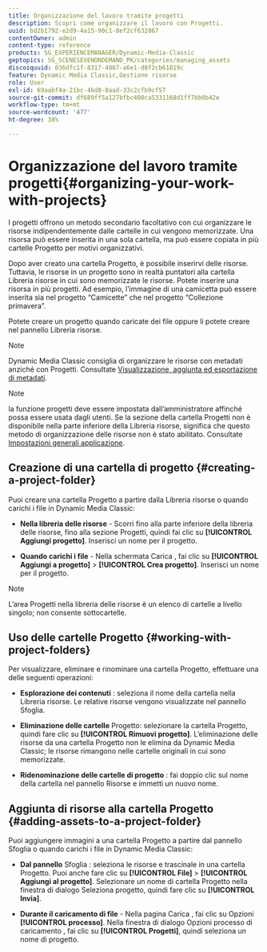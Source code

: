 ```yaml
---
title: Organizzazione del lavoro tramite progetti
description: Scopri come organizzare il lavoro con Progetti.
uuid: bd2b1792-e2d9-4a15-90c1-8ef2cf632867
contentOwner: admin
content-type: reference
products: SG_EXPERIENCEMANAGER/Dynamic-Media-Classic
geptopics: SG_SCENESEVENONDEMAND_PK/categories/managing_assets
discoiquuid: 036dfc1f-8317-4887-a6e1-d8f2cb61819c
feature: Dynamic Media Classic,Gestione risorse
role: User
exl-id: 69aabf4a-21bc-4bd8-8aad-33c2cfb9cf57
source-git-commit: df689ff5a127bfbc400ca5331168d1ff7bb0b42e
workflow-type: tm+mt
source-wordcount: '477'
ht-degree: 38%

---
```


# Organizzazione del lavoro tramite progetti{#organizing-your-work-with-projects}

I progetti offrono un metodo secondario facoltativo con cui organizzare le risorse indipendentemente dalle cartelle in cui vengono memorizzate. Una risorsa può essere inserita in una sola cartella, ma può essere copiata in più cartelle Progetto per motivi organizzativi.

Dopo aver creato una cartella Progetto, è possibile inserirvi delle risorse. Tuttavia, le risorse in un progetto sono in realtà puntatori alla cartella Libreria risorse in cui sono memorizzate le risorse. Potete inserire una risorsa in più progetti. Ad esempio, l’immagine di una camicetta può essere inserita sia nel progetto “Camicette” che nel progetto “Collezione primavera”.

Potete creare un progetto quando caricate dei file oppure li potete creare nel pannello Libreria risorse.

>[!NOTE]
>
>Dynamic Media Classic consiglia di organizzare le risorse con metadati anziché con Progetti. Consultate [Visualizzazione, aggiunta ed esportazione di metadati](viewing-adding-exporting-metadata.md).

>[!NOTE]
>
>la funzione progetti deve essere impostata dall’amministratore affinché possa essere usata dagli utenti. Se la sezione della cartella Progetti non è disponibile nella parte inferiore della Libreria risorse, significa che questo metodo di organizzazione delle risorse non è stato abilitato. Consultate [Impostazioni generali applicazione](application-setup.md#general-settings).

## Creazione di una cartella di progetto {#creating-a-project-folder}

Puoi creare una cartella Progetto a partire dalla Libreria risorse o quando carichi i file in Dynamic Media Classic:

* **Nella libreria delle risorse**  - Scorri fino alla parte inferiore della libreria delle risorse, fino alla sezione Progetti, quindi fai clic su  **[!UICONTROL Aggiungi progetto]**. Inserisci un nome per il progetto.

* **Quando carichi i file**  - Nella schermata Carica , fai clic su  **[!UICONTROL Aggiungi a progetto]**  >  **[!UICONTROL Crea progetto]**. Inserisci un nome per il progetto.

>[!NOTE]
>
>L’area Progetti nella libreria delle risorse è un elenco di cartelle a livello singolo; non consente sottocartelle.

## Uso delle cartelle Progetto {#working-with-project-folders}

Per visualizzare, eliminare e rinominare una cartella Progetto, effettuare una delle seguenti operazioni:

* **Esplorazione dei contenuti** : seleziona il nome della cartella nella Libreria risorse. Le relative risorse vengono visualizzate nel pannello Sfoglia.

* **Eliminazione delle cartelle**  Progetto: selezionare la cartella Progetto, quindi fare clic su  **[!UICONTROL Rimuovi progetto]**. L’eliminazione delle risorse da una cartella Progetto non le elimina da Dynamic Media Classic; le risorse rimangono nelle cartelle originali in cui sono memorizzate.

* **Ridenominazione delle cartelle di progetto** : fai doppio clic sul nome della cartella nel pannello Risorse e immetti un nuovo nome.

## Aggiunta di risorse alla cartella Progetto {#adding-assets-to-a-project-folder}

Puoi aggiungere immagini a una cartella Progetto a partire dal pannello Sfoglia o quando carichi i file in Dynamic Media Classic:

* **Dal pannello**  Sfoglia : seleziona le risorse e trascinale in una cartella Progetto. Puoi anche fare clic su **[!UICONTROL File]** > **[!UICONTROL Aggiungi al progetto]**. Selezionare un nome di cartella Progetto nella finestra di dialogo Seleziona progetto, quindi fare clic su **[!UICONTROL Invia]**.

* **Durante il caricamento di file**  - Nella pagina Carica , fai clic su Opzioni  **[!UICONTROL processo]**. Nella finestra di dialogo Opzioni processo di caricamento , fai clic su **[!UICONTROL Progetti]**, quindi seleziona un nome di progetto.
